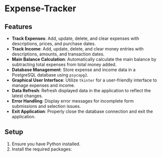  # Expense-Tracker

## Features

- **Track Expenses**: Add, update, delete, and clear expenses with descriptions, prices, and purchase dates.
- **Track Income**: Add, update, delete, and clear money entries with descriptions, amounts, and transaction dates.
- **Main Balance Calculation**: Automatically calculate the main balance by subtracting total expenses from total money added.
- **Database Management**: Store expense and income data in a PostgreSQL database using `psycopg2`.
- **Graphical User Interface**: Utilize `tkinter` for a user-friendly interface to manage expenses and income.
- **Data Refresh**: Refresh displayed data in the application to reflect the latest changes.
- **Error Handling**: Display error messages for incomplete form submissions and selection issues.
- **Exit Application**: Properly close the database connection and exit the application.

## Setup

1. Ensure you have Python installed.
2. Install the required packages:
